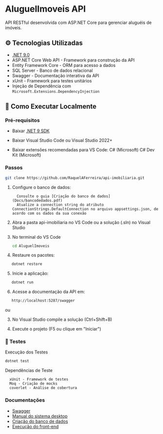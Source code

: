 # AluguelImoveis API

API RESTful desenvolvida com ASP.NET Core para gerenciar aluguéis de imóveis.

## ⚙️ Tecnologias Utilizadas

- [.NET 9.0](https://dotnet.microsoft.com/en-us/download/dotnet/9.0)
- ASP.NET Core Web API - Framework para construção da API
- Entity Framework Core - ORM para acesso a dados
- SQL Server - Banco de dados relacional
- Swagger - Documentação interativa da API
- xUnit - Framework para testes unitários
- Injeção de Dependência com `Microsoft.Extensions.DependencyInjection`

## 🚀 Como Executar Localmente

### Pré-requisitos

- Baixar [.NET 9 SDK](https://dotnet.microsoft.com/en-us/download/dotnet/9.0)
- Baixar Visual Studio Code ou Visual Studio 2022+

- Baixar extensões recomendadas para VS Code:
   C# (Microsoft)
   C# Dev Kit (Microsoft)

### Passos

   ```bash
   git clone https://github.com/RaquelAFerreira/api-imobiliaria.git
   ```

1. Configure o banco de dados:
         
         Consulte o guia [Criação do banco de dados](Docs/bancodedados.pdf)
         Atualize a connection string do atributo ConnectionStrings.DefaultConnection no arquivo appsettings.json, de acordo com os dados da sua conexão

4. Abra a pasta api-imobiliaria no VS Code ou a solução (.sln) no Visual Studio

5. No terminal do VS Code
   ```bash
   cd AluguelImoveis
   ```
   
6. Restaure os pacotes:
```bash
   dotnet restore
```
5. Inicie a aplicação:
```bash
   dotnet run
```
6. Acesse a documentação da API em:
```bash
   http://localhost:5287/swagger
```
ou

3. No Visual Studio compile a solução (Ctrl+Shift+B)

4. Execute o projeto (F5 ou clique em "Iniciar")


### 🧪 Testes
Execução dos Testes
```bash
dotnet test
```

Dependências de Teste

      xUnit - Framework de testes
      Moq - Criação de mocks
      coverlet - Análise de cobertura

### Documentações

- [Swagger](http://localhost:5287/swagger/index.html)
- [Manual do sistema desktop](Docs/manual.pdf)
- [Criação do banco de dados](Docs/bancodedados.pdf)
- [Execução do front-end](https://github.com/RaquelAFerreira/desktop-imobiliaria)
